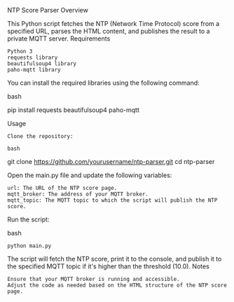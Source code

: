 NTP Score Parser
Overview

This Python script fetches the NTP (Network Time Protocol) score from a specified URL, parses the HTML content, and publishes the result to a private MQTT server.
Requirements

    Python 3
    requests library
    beautifulsoup4 library
    paho-mqtt library

You can install the required libraries using the following command:

bash

pip install requests beautifulsoup4 paho-mqtt

Usage

    Clone the repository:

    bash

git clone https://github.com/yourusername/ntp-parser.git
cd ntp-parser

Open the main.py file and update the following variables:

    url: The URL of the NTP score page.
    mqtt_broker: The address of your MQTT broker.
    mqtt_topic: The MQTT topic to which the script will publish the NTP score.

Run the script:

bash

    python main.py

The script will fetch the NTP score, print it to the console, and publish it to the specified MQTT topic if it's higher than the threshold (10.0).
Notes

    Ensure that your MQTT broker is running and accessible.
    Adjust the code as needed based on the HTML structure of the NTP score page.